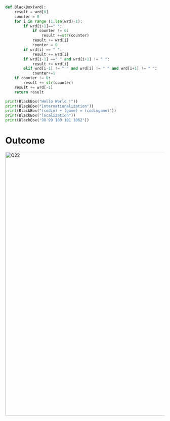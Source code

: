 ```py

def BlackBox(wrd):
    result = wrd[0]
    counter = 0
    for i in range (1,len(wrd)-1):
        if wrd[i+1]==" ":
            if counter != 0:
                result +=str(counter)
            result += wrd[i]
            counter = 0
        if wrd[i] == " ":
            result += wrd[i]
        if wrd[i-1] ==" " and wrd[i+1] != " ":
            result += wrd[i]
        elif wrd[i-1] != " " and wrd[i] != " " and wrd[i+1] != " ":
            counter+=1
    if counter != 0:
        result += str(counter)
    result += wrd[-1]
    return result

print(BlackBox("Hello World !"))
print(BlackBox("Internationalization"))
print(BlackBox("(codin) + (game) = (codingame)"))
print(BlackBox("localization"))
print(BlackBox("98 99 100 101 1062"))

```

# Outcome
<img width="831" alt="Q22" src="https://user-images.githubusercontent.com/82266864/146287694-de69e59d-f41e-4866-b3ca-abb0c0d9ecfc.png">
